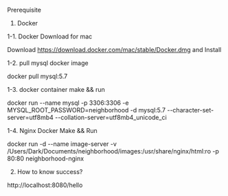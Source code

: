 Prerequisite

1. Docker

1-1. Docker Download for mac

Download https://download.docker.com/mac/stable/Docker.dmg and Install

1-2. pull mysql docker image

docker pull mysql:5.7

1-3. docker container make && run

docker run --name mysql -p 3306:3306 -e MYSQL_ROOT_PASSWORD=neighborhood -d mysql:5.7 --character-set-server=utf8mb4 --collation-server=utf8mb4_unicode_ci

1-4. Nginx Docker Make && Run

docker run -d --name image-server -v /Users/Dark/Documents/neighborhood/images:/usr/share/nginx/html:ro -p 80:80 neighborhood-nginx

2. How to know success?

http://localhost:8080/hello
